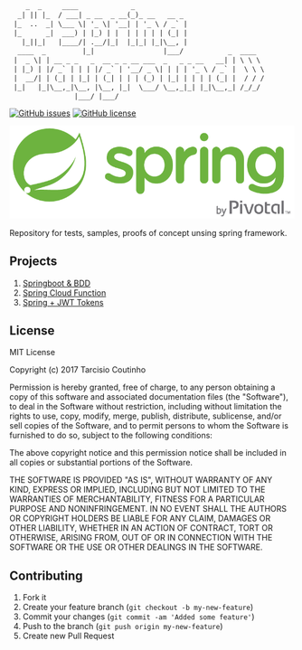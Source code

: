 ```
    _  _     ____             _
  _| || |_  / ___| _ __  _ __(_)_ __   __ _
 |_  ..  _| \___ \| '_ \| '__| | '_ \ / _` |
 |_      _|  ___) | |_) | |  | | | | | (_| |
   |_||_|   |____/| .__/|_|  |_|_| |_|\__, |
  ____  _         |_|                 |___/           _  ____
 |  _ \| | __ _ _   _  __ _ _ __ ___  _   _ _ __   __| | \ \ \
 | |_) | |/ _` | | | |/ _` | '__/ _ \| | | | '_ \ / _` |  \ \ \
 |  __/| | (_| | |_| | (_| | | | (_) | |_| | | | | (_| |  / / /
 |_|   |_|\__,_|\__, |\__, |_|  \___/ \__,_|_| |_|\__,_| /_/_/
                |___/ |___/

```
[![GitHub issues][Issues]](https://github.com/tacsio/spring-playground/issues)
[![GitHub license][License]](https://github.com/tacsio/spring-playground/blob/master/LICENSE)

![Logo][Logo]

Repository for tests, samples, proofs of concept unsing spring framework.

## Projects

1. [Springboot & BDD](bdd/)
2. [Spring Cloud Function](function/)
3. [Spring + JWT Tokens](jwt-spring/)

## License

MIT License

Copyright (c) 2017 Tarcisio Coutinho

Permission is hereby granted, free of charge, to any person obtaining a copy
of this software and associated documentation files (the "Software"), to deal
in the Software without restriction, including without limitation the rights
to use, copy, modify, merge, publish, distribute, sublicense, and/or sell
copies of the Software, and to permit persons to whom the Software is
furnished to do so, subject to the following conditions:

The above copyright notice and this permission notice shall be included in all
copies or substantial portions of the Software.

THE SOFTWARE IS PROVIDED "AS IS", WITHOUT WARRANTY OF ANY KIND, EXPRESS OR
IMPLIED, INCLUDING BUT NOT LIMITED TO THE WARRANTIES OF MERCHANTABILITY,
FITNESS FOR A PARTICULAR PURPOSE AND NONINFRINGEMENT. IN NO EVENT SHALL THE
AUTHORS OR COPYRIGHT HOLDERS BE LIABLE FOR ANY CLAIM, DAMAGES OR OTHER
LIABILITY, WHETHER IN AN ACTION OF CONTRACT, TORT OR OTHERWISE, ARISING FROM,
OUT OF OR IN CONNECTION WITH THE SOFTWARE OR THE USE OR OTHER DEALINGS IN THE
SOFTWARE.


## Contributing

1. Fork it
2. Create your feature branch (`git checkout -b my-new-feature`)
3. Commit your changes (`git commit -am 'Added some feature'`)
4. Push to the branch (`git push origin my-new-feature`)
5. Create new Pull Request


[Logo]: https://github.com/tacsio/spring-playground/blob/main/spring.png?raw=true
[License]: https://img.shields.io/github/license/tacsio/spring-playground.svg
[Issues]: https://img.shields.io/github/issues/tacsio/spring-playground.svg
